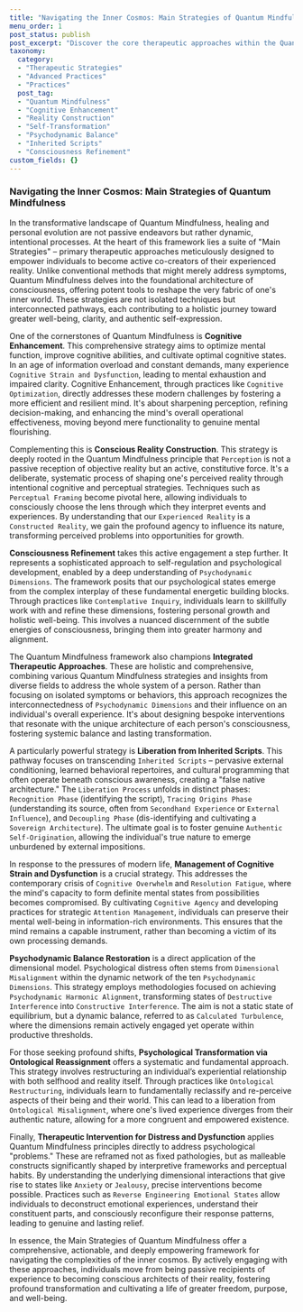 ```yaml
---
title: "Navigating the Inner Cosmos: Main Strategies of Quantum Mindfulness"
menu_order: 1
post_status: publish
post_excerpt: "Discover the core therapeutic approaches within the Quantum Mindfulness framework, designed to empower individuals in actively shaping their inner and outer realities. From enhancing cognitive function to liberating from inherited patterns, these strategies offer a roadmap for profound personal transformation and well-being."
taxonomy:
  category:
  - "Therapeutic Strategies"
  - "Advanced Practices"
  - "Practices"
  post_tag:
  - "Quantum Mindfulness"
  - "Cognitive Enhancement"
  - "Reality Construction"
  - "Self-Transformation"
  - "Psychodynamic Balance"
  - "Inherited Scripts"
  - "Consciousness Refinement"
custom_fields: {}
---
```


### Navigating the Inner Cosmos: Main Strategies of Quantum Mindfulness

In the transformative landscape of Quantum Mindfulness, healing and personal evolution are not passive endeavors but rather dynamic, intentional processes. At the heart of this framework lies a suite of "Main Strategies" – primary therapeutic approaches meticulously designed to empower individuals to become active co-creators of their experienced reality. Unlike conventional methods that might merely address symptoms, Quantum Mindfulness delves into the foundational architecture of consciousness, offering potent tools to reshape the very fabric of one's inner world. These strategies are not isolated techniques but interconnected pathways, each contributing to a holistic journey toward greater well-being, clarity, and authentic self-expression.

One of the cornerstones of Quantum Mindfulness is **Cognitive Enhancement**. This comprehensive strategy aims to optimize mental function, improve cognitive abilities, and cultivate optimal cognitive states. In an age of information overload and constant demands, many experience `Cognitive Strain and Dysfunction`, leading to mental exhaustion and impaired clarity. Cognitive Enhancement, through practices like `Cognitive Optimization`, directly addresses these modern challenges by fostering a more efficient and resilient mind. It's about sharpening perception, refining decision-making, and enhancing the mind's overall operational effectiveness, moving beyond mere functionality to genuine mental flourishing.

Complementing this is **Conscious Reality Construction**. This strategy is deeply rooted in the Quantum Mindfulness principle that `Perception` is not a passive reception of objective reality but an active, constitutive force. It's a deliberate, systematic process of shaping one's perceived reality through intentional cognitive and perceptual strategies. Techniques such as `Perceptual Framing` become pivotal here, allowing individuals to consciously choose the lens through which they interpret events and experiences. By understanding that our `Experienced Reality` is a `Constructed Reality`, we gain the profound agency to influence its nature, transforming perceived problems into opportunities for growth.

**Consciousness Refinement** takes this active engagement a step further. It represents a sophisticated approach to self-regulation and psychological development, enabled by a deep understanding of `Psychodynamic Dimensions`. The framework posits that our psychological states emerge from the complex interplay of these fundamental energetic building blocks. Through practices like `Contemplative Inquiry`, individuals learn to skillfully work with and refine these dimensions, fostering personal growth and holistic well-being. This involves a nuanced discernment of the subtle energies of consciousness, bringing them into greater harmony and alignment.

The Quantum Mindfulness framework also champions **Integrated Therapeutic Approaches**. These are holistic and comprehensive, combining various Quantum Mindfulness strategies and insights from diverse fields to address the whole system of a person. Rather than focusing on isolated symptoms or behaviors, this approach recognizes the interconnectedness of `Psychodynamic Dimensions` and their influence on an individual's overall experience. It's about designing bespoke interventions that resonate with the unique architecture of each person's consciousness, fostering systemic balance and lasting transformation.

A particularly powerful strategy is **Liberation from Inherited Scripts**. This pathway focuses on transcending `Inherited Scripts` – pervasive external conditioning, learned behavioral repertoires, and cultural programming that often operate beneath conscious awareness, creating a "false native architecture." The `Liberation Process` unfolds in distinct phases: `Recognition Phase` (identifying the script), `Tracing Origins Phase` (understanding its source, often from `Secondhand Experience` or `External Influence`), and `Decoupling Phase` (dis-identifying and cultivating a `Sovereign Architecture`). The ultimate goal is to foster genuine `Authentic Self-Origination`, allowing the individual's true nature to emerge unburdened by external impositions.

In response to the pressures of modern life, **Management of Cognitive Strain and Dysfunction** is a crucial strategy. This addresses the contemporary crisis of `Cognitive Overwhelm` and `Resolution Fatigue`, where the mind's capacity to form definite mental states from possibilities becomes compromised. By cultivating `Cognitive Agency` and developing practices for strategic `Attention Management`, individuals can preserve their mental well-being in information-rich environments. This ensures that the mind remains a capable instrument, rather than becoming a victim of its own processing demands.

**Psychodynamic Balance Restoration** is a direct application of the dimensional model. Psychological distress often stems from `Dimensional Misalignment` within the dynamic network of the ten `Psychodynamic Dimensions`. This strategy employs methodologies focused on achieving `Psychodynamic Harmonic Alignment`, transforming states of `Destructive Interference` into `Constructive Interference`. The aim is not a static state of equilibrium, but a dynamic balance, referred to as `Calculated Turbulence`, where the dimensions remain actively engaged yet operate within productive thresholds.

For those seeking profound shifts, **Psychological Transformation via Ontological Reassignment** offers a systematic and fundamental approach. This strategy involves restructuring an individual’s experiential relationship with both selfhood and reality itself. Through practices like `Ontological Restructuring`, individuals learn to fundamentally reclassify and re-perceive aspects of their being and their world. This can lead to a liberation from `Ontological Misalignment`, where one's lived experience diverges from their authentic nature, allowing for a more congruent and empowered existence.

Finally, **Therapeutic Intervention for Distress and Dysfunction** applies Quantum Mindfulness principles directly to address psychological "problems." These are reframed not as fixed pathologies, but as malleable constructs significantly shaped by interpretive frameworks and perceptual habits. By understanding the underlying dimensional interactions that give rise to states like `Anxiety` or `Jealousy`, precise interventions become possible. Practices such as `Reverse Engineering Emotional States` allow individuals to deconstruct emotional experiences, understand their constituent parts, and consciously reconfigure their response patterns, leading to genuine and lasting relief.

In essence, the Main Strategies of Quantum Mindfulness offer a comprehensive, actionable, and deeply empowering framework for navigating the complexities of the inner cosmos. By actively engaging with these approaches, individuals move from being passive recipients of experience to becoming conscious architects of their reality, fostering profound transformation and cultivating a life of greater freedom, purpose, and well-being.